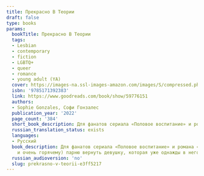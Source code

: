 ```yaml
---
title: Прекрасно В Теории
draft: false
type: books
params:
  bookTitle: Прекрасно В Теории
  tags:
  - Lesbian
  - contemporary
  - fiction
  - LGBTQ+
  - queer
  - romance
  - young adult (YA)
  cover: https://images-na.ssl-images-amazon.com/images/S/compressed.photo.goodreads.com/books/1638989184i/59776151.jpg
  isbn: '9785171392383'
  link: https://www.goodreads.com/book/show/59776151
  authors:
  - Sophie Gonzales, Софи Гонзалес
  publication_year: '2022'
  page_count: '384'
  short_book_description: Для фанатов сериала «Половое воспитание» и романа «Всем парням, которых я любила» Дженни Хан.Ее любовные советы всегда на высоте.Ее личная жизнь — не совсем.Дарси Филлипс:* Дает анонимные любовные...
  russian_translation_status: exists
  languages:
  - Русский
  book_description: Для фанатов сериала «Половое воспитание» и романа «Всем парням, которых я любила» Дженни Хан.Ее любовные советы всегда на высоте.Ее личная жизнь — не совсем.Дарси Филлипс:* Дает анонимные любовные советы (за определенную плату).* Использует свои способности во благо (большую часть времени).* Терпеть не может Александра Броэма.* Нравится ее подруга Брук (которой нравится кто-то другой).* Ненавидит, когда ее шантажируют.Кто же мог знать, что Броэм застукает ее у шкафчика 89, где она ведет свой полулегальный бизнес! Теперь анонимность Дарси под угрозой. Если она хочет, чтобы Александр сохранил ее секрет, то должна стать его личным тренером по отношениям, чтобы вернуть бывшую девушку.Правда, тут есть загвоздка, ведь Дарси самой нравится Брук. И ладно это, анонимность девушки находится под угрозой. Если народ в школе узнает, что это она стоит за шкафчиком 89, Брук, скорее всего, вообще перестанет с ней разговаривать.Хорошо, нужно всего лишь помочь высокомерному, нахальному (пускай
    и очень горячему) парню вернуть девушку, которая уже однажды в него влюбилась.Вряд ли что-то пойдет не так, верно?
  russian_audioversion: 'no'
  slug: prekrasno-v-teorii-e3ff5217
---
```

